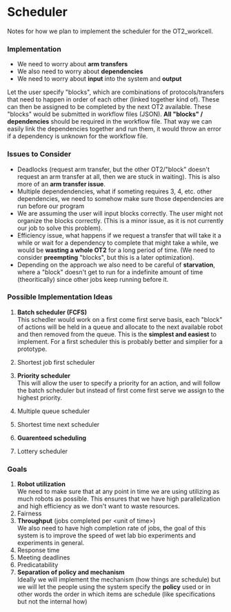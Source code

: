# Scheduler
Notes for how we plan to implement the scheduler for the OT2_workcell.

### Implementation 
* We need to worry about **arm transfers**
* We also need to worry about **dependencies**
* We need to worry about **input** into the system and **output**

Let the user specify "blocks", which are combinations of protocols/transfers that need to happen in order of each other (linked together kind of). These can then be assigned to be completed by the next OT2 available. These "blocks" would be submitted in workflow files (JSON). **All "blocks" / dependencies** should be required in the workflow file. That way we can easily link the dependencies together and run them, it would throw an error if a dependency is unknown for the workflow file. 

### Issues to Consider
* Deadlocks (request arm transfer, but the other OT2/"block" doesn't request an arm transfer at all, then we are stuck in waiting). This is also more of an **arm transfer issue**. 
* Multiple dependendencies, what if someting requires 3, 4, etc. other dependencies, we need to somehow make sure those dependencies are run before our program 
* We are assuming the user will input blocks correctly. The user might not organize the blocks correctly. (This is a minor issue, as it is not currently our job to solve this problem). 
* Efficiency issue, what happens if we request a transfer that will take it a while or wait for a dependency to complete that might take a while, we would be **wasting a whole OT2** for a long period of time. (We need to consider **preempting** "blocks", but this is a later optimization).
* Depending on the approach we also need to be careful of **starvation**, where a "block" doesn't get to run for a indefinite amount of time (theoritically) since other jobs keep running before it.

### Possible Implementation Ideas 
1. **Batch scheduler (FCFS)**  
This schedler would work on a first come first serve basis, each "block" of actions will be held in a queue and allocate to the next available robot and then removed from the queue. This is the **simplest and easiest** to implement. For a first scheduler this is probably better and simplier for a prototype. 

2. Shortest job first scheduler 
3. **Priority scheduler**  
This will allow the user to specify a priority for an action, and will follow the batch scheduler but instead of first come first serve we assign to the highest priority.
4. Multiple queue scheduler 
5. Shortest time next scheduler
6. **Guarenteed scheduling** 
7. Lottery scheduler 



### Goals 
1. **Robot utilization**  
We need to make sure that at any point in time we are using utilizing as much robots as possible. This ensures that we have high parallelization and high efficiency as we don't want to waste resources. 
2. Fairness 
3. **Throughput** (jobs completed per \<unit of time\>)  
We also need to have high completion rate of jobs, the goal of this system is to improve the speed of wet lab bio experiments and experiments in general. 
4. Response time 
5. Meeting deadlines 
6. Predicatability 
7. **Separation of policy and mechanism**  
Ideally we will implement the mechanism (how things are schedule) but we will let the people using the system specify the **policy** used or in other words the order in which items are schedule (like specifications but not the internal how) 
